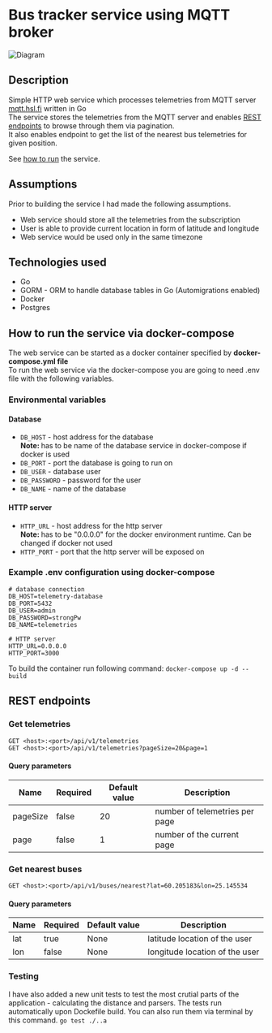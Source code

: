 # Bus tracker service using MQTT broker
![Diagram](https://github.com/skokcmd/Abax-Transport/blob/main/abax-transport-diagram.png?raw=true)
## Description

Simple HTTP web service which processes telemetries from MQTT server
[mqtt.hsl.fi](https://digitransit.fi/en/developers/apis/4-realtime-api/vehicle-positions/) written in Go<br/>
The service stores the telemetries from the MQTT server and enables [REST endpoints](#rest-endpoints) to browse through them via pagination.<br/>
It also enables endpoint to get the list of the nearest bus telemetries for given position.

See [how to run](#how-to-run-the-service-via-docker-compose) the service.

## Assumptions

Prior to building the service I had made the following assumptions.

- Web service should store all the telemetries from the subscription
- User is able to provide current location in form of latitude and longitude
- Web service would be used only in the same timezone

## Technologies used

- Go
- GORM - ORM to handle database tables in Go (Automigrations enabled)
- Docker
- Postgres

## How to run the service via docker-compose

The web service can be started as a docker container specified by <b>docker-compose.yml file</b><br/>
To run the web service via the docker-compose you are going to need .env file with the following variables.

### Environmental variables

#### Database

- `DB_HOST` - host address for the database <br/>
  <b>Note: </b>has to be name of the database service in docker-compose if docker is used
- `DB_PORT` - port the database is going to run on
- `DB_USER` - database user
- `DB_PASSWORD` - password for the user
- `DB_NAME` - name of the database

#### HTTP server

- `HTTP_URL` - host address for the http server<br/>
  <b>Note: </b>has to be "0.0.0.0" for the docker environment runtime. Can be changed if docker not used
- `HTTP_PORT` - port that the http server will be exposed on

### Example .env configuration using docker-compose

```
# database connection
DB_HOST=telemetry-database
DB_PORT=5432
DB_USER=admin
DB_PASSWORD=strongPw
DB_NAME=telemetries

# HTTP server
HTTP_URL=0.0.0.0
HTTP_PORT=3000
```

To build the container run following command: `docker-compose up -d --build` <br/>

## REST endpoints

### Get telemetries

`GET <host>:<port>/api/v1/telemetries`<br/>
`GET <host>:<port>/api/v1/telemetries?pageSize=20&page=1`<br/>

#### Query parameters<br/>

| Name     | Required | Default value | Description                    |
| -------- | -------- | ------------- | ------------------------------ |
| pageSize | false    | 20            | number of telemetries per page |
| page     | false    | 1             | number of the current page     |

### Get nearest buses

`GET <host>:<port>/api/v1/buses/nearest?lat=60.205183&lon=25.145534`<br/>

#### Query parameters<br/>

| Name | Required | Default value | Description                    |
| ---- | -------- | ------------- | ------------------------------ |
| lat  | true     | None          | latitude location of the user  |
| lon  | false    | None          | longitude location of the user |

### Testing

I have also added a new unit tests to test the most crutial parts of the application - calculating the distance and parsers.
The tests run automatically upon Dockefile build.
You can also run them via terminal by this command.
`go test ./..a`
